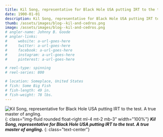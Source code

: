 ```yaml
---
title: Kil Song, representative for Black Hole USA putting IRT to the test. A true master of angling
date: 1900-01-01
description: Kil Song, representative for Black Hole USA putting IRT to the test. A true master of angling
thumb: /assets/images/blog--kil-and-cedros.png
image: /assets/images/blog--kil-and-cedros.png
# angler-name: Johnny B. Goode
# angler-links: 
#     website: a-url-goes-here
#     twitter: a-url-goes-here
#     facebook: a-url-goes-here
#     instagram: a-url-goes-here
#     pinterest: a-url-goes-here

# reel-type: spinning
# reel-series: 800 

# location: Someplace, United States
# fish: Some Big Fish
# fish-length: 49 in.
# fish-weight: 78 lbs.
---
```

![Kil Song, representative for Black Hole USA putting IRT to the test. A true master of angling.](/assets/images/blog--kil-and-cedros.png){: class="img-fluid rounded float-right ml-4 mt-2 mb-3" width="100%"}
***Kil Song, representative for Black Hole USA putting IRT to the test. A true master of angling.***
{: class="text-center"}